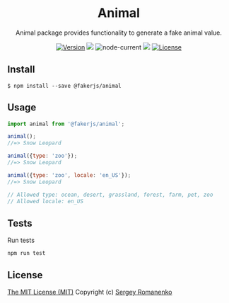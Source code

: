<h1 align="center">Animal</h1>
<p align="center">
Animal package provides functionality to generate a fake animal value.
</p>

<p align="center">
<a href="https://github.com/faker-javascript/animal/releases"><img alt="Version" src="https://img.shields.io/github/release/faker-javascript/animal.svg?label=version&color=green"></a> <img src="https://img.shields.io/npm/dt/@fakerjs/animal"> <img alt="node-current" src="https://img.shields.io/node/v/@fakerjs/animal"> <a href="https://github.com/faker-javascript/ip/actions/workflows/animal.yml"><img src="https://github.com/faker-javascript/ip/actions/workflows/ci.yml/badge.svg"></a> <a href="https://github.com/faker-javascript/animal"><img src="https://img.shields.io/badge/license-MIT-blue.svg?color=green" alt="License"></a>
</p>

## Install

```
$ npm install --save @fakerjs/animal
```

## Usage

```js
import animal from '@fakerjs/animal';

animal();
//=> Snow Leopard

animal({type: 'zoo'});
//=> Snow Leopard

animal({type: 'zoo', locale: 'en_US'});
//=> Snow Leopard

// Allowed type: ocean, desert, grassland, forest, farm, pet, zoo
// Allowed locale: en_US
```

## Tests

Run tests

```
npm run test
```

## License
[The MIT License (MIT)](https://github.com/faker-javascript/animal/blob/master/LICENSE.txt)
Copyright (c) [Sergey Romanenko](https://github.com/Awilum)
